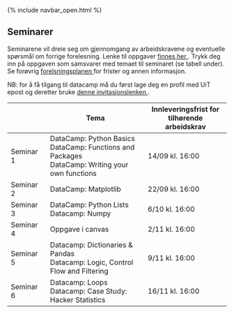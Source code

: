 {% include navbar_open.html %}
## Seminarer

<p>Seminarene vil dreie seg om gjennomgang av arbeidskravene og eventuelle spørsmål om forrige forelesning. Lenke til oppgaver <a href='https://app.datacamp.com/learn/'> finnes her </a>. Trykk deg inn på oppgaven som samsvarer med temaet til seminaret (se tabell under). Se forøvrig <a href='https://uit-sok-1003-h22.github.io/frister.html'> forelsningsplanen </a> for frister og annen informasjon.  </p>  

<p> NB: for å få tilgang til datacamp må du først lage deg en profil med UiT epost og deretter bruke <a href='https://www.datacamp.com/groups/shared_links/17dc8405ae39e6e7f7f3e9015d5fc91ae856be617820c92eff6838afcbb8af0e'> denne invitasjonslenken <a/>. </p>

| <img width=120/>|  Tema <img width=600/>       |       Innleveringsfrist for tilhørende arbeidskrav        |
|-----------------|------------------------------|---------------|
|Seminar 1        |DataCamp: Python Basics<br> DataCamp: Functions and Packages <br> DataCamp: Writing your own functions| 14/09 kl. 16:00 |
|Seminar 2        |DataCamp: Matplotlib| 22/09 kl. 16:00 |
|Seminar 3        |DataCamp: Python Lists <br> Datacamp: Numpy| 6/10 kl. 16:00 |
|Seminar 4        |Oppgave i canvas| 2/11 kl. 16:00|
|Seminar 5        |Datacamp: Dictionaries & Pandas <br>Datacamp: Logic, Control Flow and Filtering| 9/11 kl. 16:00 |
|Seminar 6        |Datacamp: Loops<br> Datacamp: Case Study: Hacker Statistics| 16/11 kl. 16:00|

